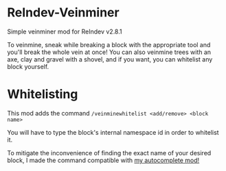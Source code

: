 # ReIndev-Veinminer
Simple veinminer mod for ReIndev v2.8.1

To veinmine, sneak while breaking a block with the appropriate tool and you'll break the whole vein at once!
You can also veinmine trees with an axe, clay and gravel with a shovel, and if you want, you can whitelist any block yourself.

# Whitelisting
This mod adds the command `/veinminewhitelist <add/remove> <block name>`

You will have to type the block's internal namespace id in order to whitelist it.

To mitigate the inconvenience of finding the exact name of your desired block, I made the command compatible with [my autocomplete mod!](https://github.com/jelliedbanana/ReIndev-CommandAutocomplete)
